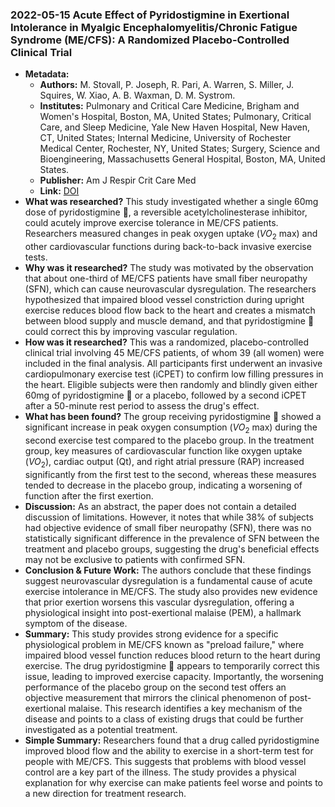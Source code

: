 ### 2022-05-15 Acute Effect of Pyridostigmine in Exertional Intolerance in Myalgic Encephalomyelitis/Chronic Fatigue Syndrome (ME/CFS): A Randomized Placebo-Controlled Clinical Trial
- **Metadata:**
    - **Authors:** M. Stovall, P. Joseph, R. Pari, A. Warren, S. Miller, J. Squires, W. Xiao, A. B. Waxman, D. M. Systrom.
    - **Institutes:** Pulmonary and Critical Care Medicine, Brigham and Women's Hospital, Boston, MA, United States; Pulmonary, Critical Care, and Sleep Medicine, Yale New Haven Hospital, New Haven, CT, United States; Internal Medicine, University of Rochester Medical Center, Rochester, NY, United States; Surgery, Science and Bioengineering, Massachusetts General Hospital, Boston, MA, United States.
    - **Publisher:** Am J Respir Crit Care Med
    - **Link:** [DOI](https://doi.org/10.1164/ajrccm-conference.2022.205.1_MeetingAbstracts.A2063)
- **What was researched?**
This study investigated whether a single 60mg dose of pyridostigmine 💊, a reversible acetylcholinesterase inhibitor, could acutely improve exercise tolerance in ME/CFS patients. Researchers measured changes in peak oxygen uptake ($VO_{2}$ max) and other cardiovascular functions during back-to-back invasive exercise tests.
- **Why was it researched?**
The study was motivated by the observation that about one-third of ME/CFS patients have small fiber neuropathy (SFN), which can cause neurovascular dysregulation. The researchers hypothesized that impaired blood vessel constriction during upright exercise reduces blood flow back to the heart and creates a mismatch between blood supply and muscle demand, and that pyridostigmine 💊 could correct this by improving vascular regulation.
- **How was it researched?**
This was a randomized, placebo-controlled clinical trial involving 45 ME/CFS patients, of whom 39 (all women) were included in the final analysis. All participants first underwent an invasive cardiopulmonary exercise test (iCPET) to confirm low filling pressures in the heart. Eligible subjects were then randomly and blindly given either 60mg of pyridostigmine 💊 or a placebo, followed by a second iCPET after a 50-minute rest period to assess the drug's effect.
- **What has been found?**
The group receiving pyridostigmine 💊 showed a significant increase in peak oxygen consumption ($VO_{2}$ max) during the second exercise test compared to the placebo group. In the treatment group, key measures of cardiovascular function like oxygen uptake ($VO_{2}$), cardiac output (Qt), and right atrial pressure (RAP) increased significantly from the first test to the second, whereas these measures tended to decrease in the placebo group, indicating a worsening of function after the first exertion.
- **Discussion:**
As an abstract, the paper does not contain a detailed discussion of limitations. However, it notes that while 38% of subjects had objective evidence of small fiber neuropathy (SFN), there was no statistically significant difference in the prevalence of SFN between the treatment and placebo groups, suggesting the drug's beneficial effects may not be exclusive to patients with confirmed SFN.
- **Conclusion & Future Work:**
The authors conclude that these findings suggest neurovascular dysregulation is a fundamental cause of acute exercise intolerance in ME/CFS. The study also provides new evidence that prior exertion worsens this vascular dysregulation, offering a physiological insight into post-exertional malaise (PEM), a hallmark symptom of the disease.
- **Summary:**
This study provides strong evidence for a specific physiological problem in ME/CFS known as "preload failure," where impaired blood vessel function reduces blood return to the heart during exercise. The drug pyridostigmine 💊 appears to temporarily correct this issue, leading to improved exercise capacity. Importantly, the worsening performance of the placebo group on the second test offers an objective measurement that mirrors the clinical phenomenon of post-exertional malaise. This research identifies a key mechanism of the disease and points to a class of existing drugs that could be further investigated as a potential treatment.
- **Simple Summary:**
Researchers found that a drug called pyridostigmine improved blood flow and the ability to exercise in a short-term test for people with ME/CFS. This suggests that problems with blood vessel control are a key part of the illness. The study provides a physical explanation for why exercise can make patients feel worse and points to a new direction for treatment research.